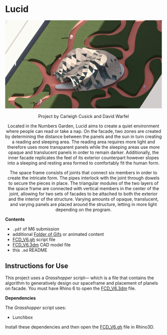 # Lucid
![image](/Carleigh_David/img.png)
<p align="center">
    <p align="center">Project by Carleigh Cusick and David Warfel </p>
<p align="center">
      <p align="center">Located in the Numbers Garden, Lucid aims to create a quiet environment where people can read or take a nap. On the facade, two zones are created by determining the distance between the panels and the sun in turn creating a reading and sleeping area. The reading area requires more light and therefore uses more transparent panels while the sleeping areas use more opaque and translucent panels in order to remain darker. Additionally, the inner facade replicates the feel of its exterior counterpart however slopes into a sleeping and resting area formed to comfortably fit the human form.</p>

<p align="center">The space frame consists of joints that connect six members in order to create the intricate form. The pipes interlock with the joint through dowels to secure the pieces in place. The triangular modules of the two layers of the space frame are connected with vertical members in the center of the joint, allowing for two sets of facades to be attached to both the exterior and the interior of the structure. Varying amounts of opaque, translucent, and varying panels are placed around the structure, letting in more light depending on the program. </p>
</p>

**Contents**

- `.pdf` of M6 submission
- additional [Folder of Gifs](https://drive.google.com/drive/folders/15OfFYhpsMLj67I-ZToxW7TAEFUgf18a-) or animated content
- [FCD_V6.gh](/Carleigh_David/FCD_V6.gh) script file 
- [FCD_V6.3dm](https://drive.google.com/drive/folders/1IkzBHXBOR2uFnrBsR8Qs0_MQXAey9vmy) CAD model file
- this `.md` README

## Instructions for Use

This project uses a _Grasshopper_ script&mdash; which is a file that contains the algorithm to generatively design our spaceframe and placement of planels on facade. You must have Rhino 6 to open the [FCD_V6.3dm](https://drive.google.com/drive/folders/1IkzBHXBOR2uFnrBsR8Qs0_MQXAey9vmy) file.

**Dependencies**

The _Grasshopper_ script uses:
  - Lunchbox

Install these dependencies and then open the [FCD_V6.gh](/Carleigh_David/FCD_V6.gh) file in Rhino3D.

